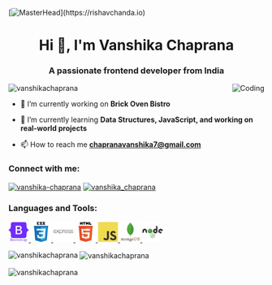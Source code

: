 [![MasterHead](https://1.bp.blogspot.com/-7A4WynwLsM...)](https://rishavchanda.io)
<h1 align="center">Hi 👋, I'm Vanshika Chaprana</h1>
<h3 align="center">A passionate frontend developer from India</h3>
<img align="right" alt="Coding" wigth="400" src="https://lottiefiles.com/free-animation/girl-on-computer-with-idea-vKx1wtZe5l">

<p align="left"> <img src="https://komarev.com/ghpvc/?username=vanshikachaprana&label=Profile%20views&color=0e75b6&style=flat" alt="vanshikachaprana" /> </p>

- 🔭 I’m currently working on **Brick Oven Bistro**

- 🌱 I’m currently learning **Data Structures, JavaScript, and working on real-world projects**

- 📫 How to reach me **chapranavanshika7@gmail.com**

<h3 align="left">Connect with me:</h3>
<p align="left">
<a href="https://linkedin.com/in/vanshika-chaprana" target="blank"><img align="center" src="https://raw.githubusercontent.com/rahuldkjain/github-profile-readme-generator/master/src/images/icons/Social/linked-in-alt.svg" alt="vanshika-chaprana" height="30" width="40" /></a>
<a href="https://www.leetcode.com/vanshika_chaprana" target="blank"><img align="center" src="https://raw.githubusercontent.com/rahuldkjain/github-profile-readme-generator/master/src/images/icons/Social/leet-code.svg" alt="vanshika_chaprana" height="30" width="40" /></a>
</p>

<h3 align="left">Languages and Tools:</h3>
<p align="left"> <a href="https://getbootstrap.com" target="_blank" rel="noreferrer"> <img src="https://raw.githubusercontent.com/devicons/devicon/master/icons/bootstrap/bootstrap-plain-wordmark.svg" alt="bootstrap" width="40" height="40"/> </a> <a href="https://www.w3schools.com/css/" target="_blank" rel="noreferrer"> <img src="https://raw.githubusercontent.com/devicons/devicon/master/icons/css3/css3-original-wordmark.svg" alt="css3" width="40" height="40"/> </a> <a href="https://expressjs.com" target="_blank" rel="noreferrer"> <img src="https://raw.githubusercontent.com/devicons/devicon/master/icons/express/express-original-wordmark.svg" alt="express" width="40" height="40"/> </a> <a href="https://www.w3.org/html/" target="_blank" rel="noreferrer"> <img src="https://raw.githubusercontent.com/devicons/devicon/master/icons/html5/html5-original-wordmark.svg" alt="html5" width="40" height="40"/> </a> <a href="https://developer.mozilla.org/en-US/docs/Web/JavaScript" target="_blank" rel="noreferrer"> <img src="https://raw.githubusercontent.com/devicons/devicon/master/icons/javascript/javascript-original.svg" alt="javascript" width="40" height="40"/> </a> <a href="https://www.mongodb.com/" target="_blank" rel="noreferrer"> <img src="https://raw.githubusercontent.com/devicons/devicon/master/icons/mongodb/mongodb-original-wordmark.svg" alt="mongodb" width="40" height="40"/> </a> <a href="https://nodejs.org" target="_blank" rel="noreferrer"> <img src="https://raw.githubusercontent.com/devicons/devicon/master/icons/nodejs/nodejs-original-wordmark.svg" alt="nodejs" width="40" height="40"/> </a> </p>

<p><img align="left" src="https://github-readme-stats.vercel.app/api/top-langs?username=vanshikachaprana&show_icons=true&locale=en&layout=compact" alt="vanshikachaprana" /></p>

<p>&nbsp;<img align="center" src="https://github-readme-stats.vercel.app/api?username=vanshikachaprana&show_icons=true&locale=en" alt="vanshikachaprana" /></p>

<p><img align="center" src="https://github-readme-streak-stats.herokuapp.com/?user=vanshikachaprana&" alt="vanshikachaprana" /></p>
